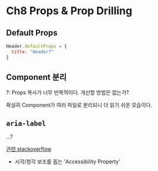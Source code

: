 
# Ch8 Props & Prop Drilling



## Default Props

```js
Header.defaultProps = {
  title: "Header?"
}
```

## Component 분리

?: Props 복사가 너무 반복적이다. 개선할 방법은 없는가?

확실히 Component가 여러 파일로 분리되니 더 읽기 쉬운 모습이다.

## `aria-label`

...?

[관련 stackoverflow](https://stackoverflow.com/questions/22039910/what-is-aria-label-and-how-should-i-use-it)
- 시각/청각 보조를 돕는 'Accessibility Property'
